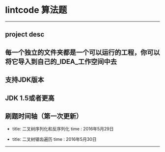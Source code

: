 # lintcode 算法题
----

## project desc
每一个独立的文件夹都是一个可以运行的工程，你可以将它导入到自己的_IDEA_工作空间中去 
---

## 支持JDK版本
JDK 1.5或者更高
---
## 刷题时间轴（第一次更新）

* title: 二叉树序列化和反序列化
  time : 2016年5月29日

* title: 二叉树锯齿遍历
  time : 2016年5月30日

---  
